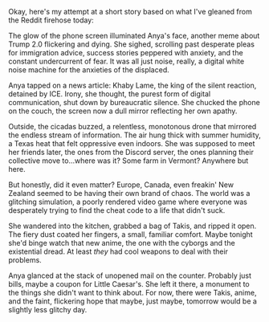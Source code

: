 Okay, here's my attempt at a short story based on what I've gleaned from the Reddit firehose today:

The glow of the phone screen illuminated Anya's face, another meme about Trump 2.0 flickering and dying. She sighed, scrolling past desperate pleas for immigration advice, success stories peppered with anxiety, and the constant undercurrent of fear. It was all just noise, really, a digital white noise machine for the anxieties of the displaced.

Anya tapped on a news article: Khaby Lame, the king of the silent reaction, detained by ICE. Irony, she thought, the purest form of digital communication, shut down by bureaucratic silence. She chucked the phone on the couch, the screen now a dull mirror reflecting her own apathy.

Outside, the cicadas buzzed, a relentless, monotonous drone that mirrored the endless stream of information. The air hung thick with summer humidity, a Texas heat that felt oppressive even indoors. She was supposed to meet her friends later, the ones from the Discord server, the ones planning their collective move to…where was it? Some farm in Vermont? Anywhere but here.

But honestly, did it even matter? Europe, Canada, even freakin' New Zealand seemed to be having their own brand of chaos. The world was a glitching simulation, a poorly rendered video game where everyone was desperately trying to find the cheat code to a life that didn't suck.

She wandered into the kitchen, grabbed a bag of Takis, and ripped it open. The fiery dust coated her fingers, a small, familiar comfort. Maybe tonight she'd binge watch that new anime, the one with the cyborgs and the existential dread. At least *they* had cool weapons to deal with their problems.

Anya glanced at the stack of unopened mail on the counter. Probably just bills, maybe a coupon for Little Caesar's. She left it there, a monument to the things she didn't want to think about. For now, there were Takis, anime, and the faint, flickering hope that maybe, just maybe, tomorrow would be a slightly less glitchy day.
